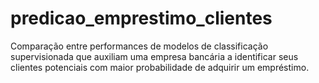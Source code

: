 # predicao_emprestimo_clientes
Comparação entre performances de modelos de classificação supervisionada que auxiliam uma empresa bancária a identificar seus clientes potenciais com maior probabilidade de adquirir um empréstimo.
